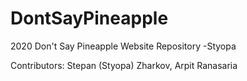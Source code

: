 # DontSayPineapple
2020 Don't Say Pineapple Website Repository
-Styopa 

Contributors:
Stepan (Styopa) Zharkov,  Arpit Ranasaria
